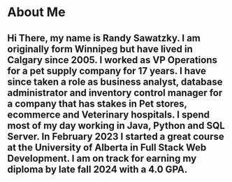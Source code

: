 # About Me
## Hi There, my name is Randy Sawatzky.  I am originally form Winnipeg but have lived in Calgary since 2005.  I worked as VP Operations for a pet supply company for 17 years. I have since taken a role as business analyst, database administrator and inventory control manager for a company that has stakes in Pet stores, ecommerce and Veterinary hospitals. I spend most of my day working in Java, Python and SQL Server.  In February 2023 I started a great course at the University of Alberta in Full Stack Web Development.  I am on track for earning my diploma by late fall 2024 with a 4.0 GPA.
